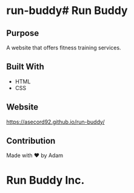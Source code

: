# run-buddy# Run Buddy

## Purpose
A website that offers fitness training services.

## Built With
* HTML
* CSS

## Website
https://asecord92.github.io/run-buddy/

## Contribution
Made with ❤️ by Adam

# Run Buddy Inc.